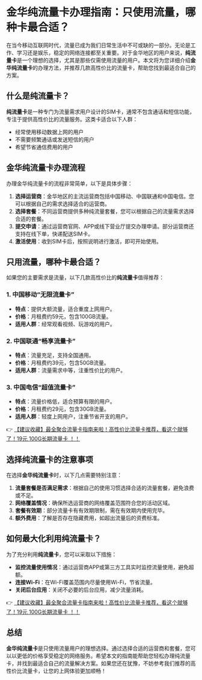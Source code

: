 # 金华纯流量卡办理指南：只使用流量，哪种卡最合适？

在当今移动互联网时代，流量已成为我们日常生活中不可或缺的一部分。无论是工作、学习还是娱乐，稳定的网络连接都至关重要。对于金华地区的用户来说，**纯流量卡**是一个理想的选择，尤其是那些仅需使用流量的用户。本文将为您详细介绍**金华纯流量卡**的办理方法，并推荐几款高性价比的流量卡，帮助您找到最适合自己的方案。

## 什么是纯流量卡？

**纯流量卡**是一种专门为流量需求用户设计的SIM卡，通常不包含通话和短信功能，专注于提供高性价比的流量服务。这类卡适合以下人群：

- 经常使用移动数据上网的用户
- 不需要频繁通话或发送短信的用户
- 希望节省通信费用的用户

## 金华纯流量卡办理流程

办理金华纯流量卡的流程非常简单，以下是具体步骤：

1. **选择运营商**：金华地区的主流运营商包括中国移动、中国联通和中国电信。您可以根据自己的需求选择适合的运营商。
2. **选择套餐**：不同运营商提供多种纯流量套餐，您可以根据自己的流量需求选择合适的套餐。
3. **提交申请**：通过运营商官网、APP或线下营业厅提交办理申请。部分运营商还支持在线下单，快递配送SIM卡。
4. **激活使用**：收到SIM卡后，按照说明进行激活，即可开始使用。

## 只用流量，哪种卡最合适？

如果您的主要需求是流量，以下几款高性价比的**纯流量卡**值得推荐：

### 1. 中国移动“无限流量卡”
- **特点**：提供大额流量，适合重度上网用户。
- **价格**：月租费约59元，包含100GB流量。
- **适用人群**：经常观看视频、玩游戏的用户。

### 2. 中国联通“畅享流量卡”
- **特点**：流量充足，支持全国通用。
- **价格**：月租费约39元，包含50GB流量。
- **适用人群**：流量需求中等，注重性价比的用户。

### 3. 中国电信“超值流量卡”
- **特点**：流量价格低，适合预算有限的用户。
- **价格**：月租费约29元，包含30GB流量。
- **适用人群**：轻度上网用户，注重节省开支的用户。

👉 [【建议收藏】最全聚合流量卡指南来啦！高性价比流量卡推荐，看这个就够了！19元 100G长期流量卡 ！！](https://bit.ly/Liuliangka)

## 选择纯流量卡的注意事项

在选择**金华纯流量卡**时，以下几点需要特别注意：

1. **流量套餐是否满足需求**：根据自己的使用习惯选择合适的流量套餐，避免浪费或不足。
2. **网络覆盖情况**：确保所选运营商的网络覆盖范围符合您的活动区域。
3. **套餐有效期**：部分流量卡有有效期限制，需在有效期内使用完毕。
4. **额外费用**：了解是否存在隐藏费用，如超出流量后的资费标准。

## 如何最大化利用纯流量卡？

为了充分利用**纯流量卡**，您可以采取以下措施：

- **监控流量使用情况**：通过运营商APP或第三方工具实时监控流量使用，避免超额。
- **连接Wi-Fi**：在Wi-Fi覆盖范围内尽量使用Wi-Fi，节省流量。
- **关闭后台应用**：关闭不必要的后台应用，减少流量消耗。

👉 [【建议收藏】最全聚合流量卡指南来啦！高性价比流量卡推荐，看这个就够了！19元 100G长期流量卡 ！！](https://bit.ly/Liuliangka)

## 总结

**金华纯流量卡**是只使用流量用户的理想选择。通过选择合适的运营商和套餐，您可以以更低的价格享受稳定的网络服务。希望本文的指南能帮助您轻松办理纯流量卡，并找到最适合自己的流量解决方案。如果您还在犹豫，不妨参考我们推荐的高性价比流量卡，让您的上网体验更加顺畅！